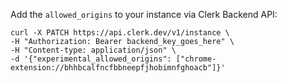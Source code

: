 Add the `allowed_origins` to your instance via Clerk Backend API:

```
curl -X PATCH https://api.clerk.dev/v1/instance \
-H "Authorization: Bearer backend_key_goes_here" \
-H "Content-type: application/json" \
-d '{"experimental_allowed_origins": ["chrome-extension://bhhbcalfncfbbneepfjhobimnfghoacb"]}'
```
